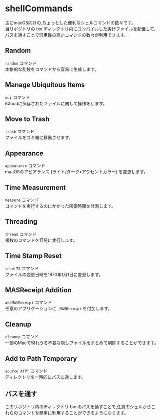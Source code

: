 # shellCommands
主にmacOS向けの,ちょっとした便利なシェルコマンドの数々です。<br>
当リポジトリの bin ディレクトリ内にコンパイルした実行ファイルを配置して,パスを通すことで汎用性の高いコマンドの数々が利用できます。

## Random
`random` コマンド<br>
本格的な乱数をコマンドから容易に生成します。

## Manage Ubiquitous Items
`mui` コマンド<br>
iCloudに保存されたファイルに関して操作をします。

## Move to Trash
`trash` コマンド<br>
ファイルをゴミ箱に移動させます。

## Appearance
`appearance` コマンド<br>
macOSのアピアランス (ライト/ダーク•アクセントカラー) を変更します。

## Time Measurement
`measure` コマンド<br>
コマンドを実行するのにかかった所要時間を計測します。

## Threading
`thread` コマンド<br>
複数のコマンドを容易に実行します。

## Time Stamp Reset
`resetTS` コマンド<br>
ファイルの変更日時を1970年1月1日に変更します。

## MASReceipt Addition
`addMASReceipt` コマンド<br>
任意のアプリケーションに `_MASReceipt` を付加します。

## Cleanup
`cleanup` コマンド<br>
一部のMacで現れうる不要な隠しファイルをまとめて削除することができます。

## Add to Path Temporary
`source ATPT` コマンド<br>
ディレクトリを一時的にパスに通します。

## パスを通す
このリポジトリ内のディレクトリ bin のパスを通すことで,任意のシェルからこれらのコマンドを簡単に利用することができるようになります。